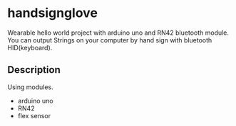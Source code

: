 handsignglove
=============

Wearable hello world project with arduino uno and RN42 bluetooth module.
You can output Strings on your computer by hand sign with bluetooth HID(keyboard).

## Description

Using modules.
* arduino uno
* RN42
* flex sensor
